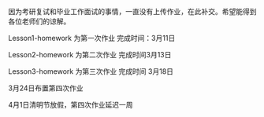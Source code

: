 因为考研复试和毕业工作面试的事情，一直没有上传作业，在此补交。希望能得到各位老师们的谅解。

Lesson1-homework 为第一次作业 完成时间：3月11日

Lesson2-homework 为第二次作业 完成时间3月13日

Lesson3-homework 为第三次作业 完成时间 3月18日

3月24日布置第四次作业

4月1日清明节放假，第四次作业延迟一周
